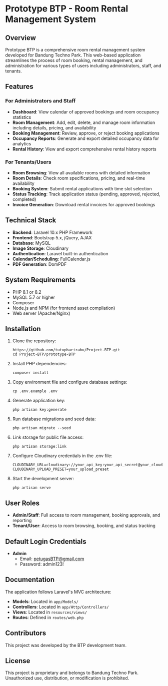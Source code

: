 # Prototype BTP - Room Rental Management System

## Overview
Prototype BTP is a comprehensive room rental management system developed for Bandung Techno Park. This web-based application streamlines the process of room booking, rental management, and administration for various types of users including administrators, staff, and tenants.

## Features

### For Administrators and Staff
- **Dashboard**: View calendar of approved bookings and room occupancy statistics
- **Room Management**: Add, edit, delete, and manage room information including details, pricing, and availability
- **Booking Management**: Review, approve, or reject booking applications 
- **Occupancy Reports**: Generate and export detailed occupancy data for analytics
- **Rental History**: View and export comprehensive rental history reports

### For Tenants/Users
- **Room Browsing**: View all available rooms with detailed information
- **Room Details**: Check room specifications, pricing, and real-time availability
- **Booking System**: Submit rental applications with time slot selection
- **Status Tracking**: Track application status (pending, approved, rejected, completed)
- **Invoice Generation**: Download rental invoices for approved bookings

## Technical Stack
- **Backend**: Laravel 10.x PHP Framework
- **Frontend**: Bootstrap 5.x, jQuery, AJAX
- **Database**: MySQL
- **Image Storage**: Cloudinary
- **Authentication**: Laravel built-in authentication
- **Calendar/Scheduling**: FullCalendar.js
- **PDF Generation**: DomPDF

## System Requirements
- PHP 8.1 or 8.2
- MySQL 5.7 or higher
- Composer
- Node.js and NPM (for frontend asset compilation)
- Web server (Apache/Nginx)

## Installation

1. Clone the repository:
   ```
   https://github.com/tutupharirabu/Project-BTP.git
   cd Project-BTP/prototype-BTP
   ```

2. Install PHP dependencies:
   ```
   composer install
   ```

3. Copy environment file and configure database settings:
   ```
   cp .env.example .env
   ```

4. Generate application key:
   ```
   php artisan key:generate
   ```

5. Run database migrations and seed data:
   ```
   php artisan migrate --seed
   ```

6. Link storage for public file access:
   ```
   php artisan storage:link
   ```

7. Configure Cloudinary credentials in the .env file:
   ```
   CLOUDINARY_URL=cloudinary://your_api_key:your_api_secret@your_cloud_name
   CLOUDINARY_UPLOAD_PRESET=your_upload_preset
   ```

8. Start the development server:
   ```
   php artisan serve
   ```

## User Roles
- **Admin/Staff**: Full access to room management, booking approvals, and reporting
- **Tenant/User**: Access to room browsing, booking, and status tracking

## Default Login Credentials
- **Admin**
  - Email: petugasBTP@gmail.com
  - Password: admin123!

## Documentation
The application follows Laravel's MVC architecture:
- **Models**: Located in `app/Models/`
- **Controllers**: Located in `app/Http/Controllers/`
- **Views**: Located in `resources/views/`
- **Routes**: Defined in `routes/web.php`

## Contributors
This project was developed by the BTP development team.

## License
This project is proprietary and belongs to Bandung Techno Park. Unauthorized use, distribution, or modification is prohibited.
